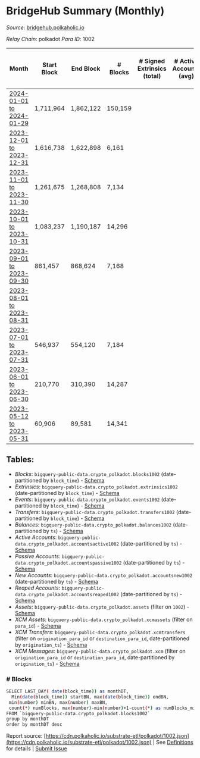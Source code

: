 # BridgeHub Summary (Monthly)

_Source_: [bridgehub.polkaholic.io](https://bridgehub.polkaholic.io)

*Relay Chain*: polkadot
*Para ID*: 1002



| Month | Start Block | End Block | # Blocks | # Signed Extrinsics (total) | # Active Accounts (avg) | # Addresses with Balances (max) | Issues |
| ----- | ----------- | --------- | -------- | --------------------------- | ----------------------- | ------------------------------- | ------ |
| [2024-01-01 to 2024-01-29](/polkadot/1002-bridgehub/2024-01-31.md) | 1,711,964 | 1,862,122 | 150,159 |  |  | 19 | -   |   
| [2023-12-01 to 2023-12-31](/polkadot/1002-bridgehub/2023-12-31.md) | 1,616,738 | 1,622,898 | 6,161 |  |  | 19 | -  **BROKEN**  |   
| [2023-11-01 to 2023-11-30](/polkadot/1002-bridgehub/2023-11-30.md) | 1,261,675 | 1,268,808 | 7,134 |  |  | 17 | -  **BROKEN**  |   
| [2023-10-01 to 2023-10-31](/polkadot/1002-bridgehub/2023-10-31.md) | 1,083,237 | 1,190,187 | 14,296 |  |  | 17 | -  **BROKEN** (86.63%) |   
| [2023-09-01 to 2023-09-30](/polkadot/1002-bridgehub/2023-09-30.md) | 861,457 | 868,624 | 7,168 |  |  | 17 | -  **BROKEN**  |   
| [2023-08-01 to 2023-08-31](/polkadot/1002-bridgehub/2023-08-31.md) |  |  |  |  |  | 17 | -  **BROKEN**  |   
| [2023-07-01 to 2023-07-31](/polkadot/1002-bridgehub/2023-07-31.md) | 546,937 | 554,120 | 7,184 |  |  | 10 | -   |   
| [2023-06-01 to 2023-06-30](/polkadot/1002-bridgehub/2023-06-30.md) | 210,770 | 310,390 | 14,287 |  |  | 1 | -  **BROKEN** (85.66%) |   
| [2023-05-12 to 2023-05-31](/polkadot/1002-bridgehub/2023-05-31.md) | 60,906 | 89,581 | 14,341 |  |  |  | -  **BROKEN** (49.99%) |   

## Tables:

* _Blocks_: `bigquery-public-data.crypto_polkadot.blocks1002` (date-partitioned by `block_time`) - [Schema](/schema/balances.json)
* _Extrinsics_: `bigquery-public-data.crypto_polkadot.extrinsics1002` (date-partitioned by `block_time`) - [Schema](/schema/extrinsics.json)
* _Events_: `bigquery-public-data.crypto_polkadot.events1002` (date-partitioned by `block_time`) - [Schema](/schema/events.json)
* _Transfers_: `bigquery-public-data.crypto_polkadot.transfers1002` (date-partitioned by `block_time`) - [Schema](/schema/transfers.json)
* _Balances_: `bigquery-public-data.crypto_polkadot.balances1002` (date-partitioned by `ts`) - [Schema](/schema/balances.json)
* _Active Accounts_: `bigquery-public-data.crypto_polkadot.accountsactive1002` (date-partitioned by `ts`) - [Schema](/schema/accountsactive.json)
* _Passive Accounts_: `bigquery-public-data.crypto_polkadot.accountspassive1002` (date-partitioned by `ts`) - [Schema](/schema/accountspassive.json)
* _New Accounts_: `bigquery-public-data.crypto_polkadot.accountsnew1002` (date-partitioned by `ts`) - [Schema](/schema/accountsnew.json)
* _Reaped Accounts_: `bigquery-public-data.crypto_polkadot.accountsreaped1002` (date-partitioned by `ts`) - [Schema](/schema/accountsreaped.json)
* _Assets_: `bigquery-public-data.crypto_polkadot.assets` (filter on `1002`) - [Schema](/schema/assets.json)
* _XCM Assets_: `bigquery-public-data.crypto_polkadot.xcmassets` (filter on `para_id`) - [Schema](/schema/xcmassets.json)
* _XCM Transfers_: `bigquery-public-data.crypto_polkadot.xcmtransfers` (filter on `origination_para_id` or `destination_para_id`, date-partitioned by `origination_ts`) - [Schema](/schema/xcmtransfers.json)
* _XCM Messages_: `bigquery-public-data.crypto_polkadot.xcm` (filter on `origination_para_id` or `destination_para_id`, date-partitioned by `origination_ts`) - [Schema](/schema/xcm.json)

### # Blocks
```bash
SELECT LAST_DAY( date(block_time)) as monthDT,
  Min(date(block_time)) startBN, max(date(block_time)) endBN, 
 min(number) minBN, max(number) maxBN, 
 count(*) numBlocks, max(number)-min(number)+1-count(*) as numBlocks_missing 
FROM `bigquery-public-data.crypto_polkadot.blocks1002` 
group by monthDT 
order by monthDT desc
```


Report source: [https://cdn.polkaholic.io/substrate-etl/polkadot/1002.json](https://cdn.polkaholic.io/substrate-etl/polkadot/1002.json) | See [Definitions](/DEFINITIONS.md) for details | [Submit Issue](https://github.com/colorfulnotion/substrate-etl/issues)
